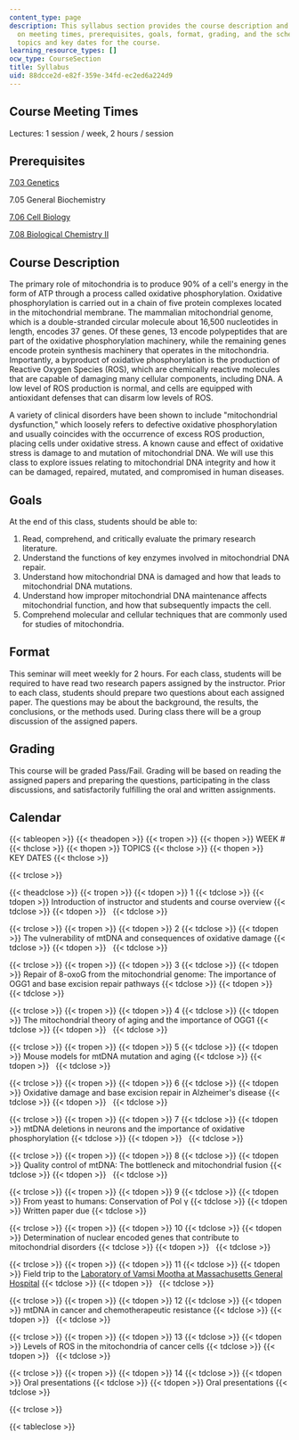 ```yaml
---
content_type: page
description: This syllabus section provides the course description and information
  on meeting times, prerequisites, goals, format, grading, and the schedule of lecture
  topics and key dates for the course.
learning_resource_types: []
ocw_type: CourseSection
title: Syllabus
uid: 88dcce2d-e82f-359e-34fd-ec2ed6a224d9
---
```


Course Meeting Times
--------------------

Lectures: 1 session / week, 2 hours / session

Prerequisites
-------------

[7.03 Genetics](/courses/7-03-genetics-fall-2004)

7.05 General Biochemistry

[7.06 Cell Biology](/courses/7-06-cell-biology-spring-2007)

[7.08 Biological Chemistry II](/courses/5-08j-biological-chemistry-ii-spring-2016)

Course Description
------------------

The primary role of mitochondria is to produce 90% of a cell's energy in the form of ATP through a process called oxidative phosphorylation. Oxidative phosphorylation is carried out in a chain of five protein complexes located in the mitochondrial membrane. The mammalian mitochondrial genome, which is a double-stranded circular molecule about 16,500 nucleotides in length, encodes 37 genes. Of these genes, 13 encode polypeptides that are part of the oxidative phosphorylation machinery, while the remaining genes encode protein synthesis machinery that operates in the mitochondria. Importantly, a byproduct of oxidative phosphorylation is the production of Reactive Oxygen Species (ROS), which are chemically reactive molecules that are capable of damaging many cellular components, including DNA. A low level of ROS production is normal, and cells are equipped with antioxidant defenses that can disarm low levels of ROS.

A variety of clinical disorders have been shown to include "mitochondrial dysfunction," which loosely refers to defective oxidative phosphorylation and usually coincides with the occurrence of excess ROS production, placing cells under oxidative stress. A known cause and effect of oxidative stress is damage to and mutation of mitochondrial DNA. We will use this class to explore issues relating to mitochondrial DNA integrity and how it can be damaged, repaired, mutated, and compromised in human diseases.

Goals
-----

At the end of this class, students should be able to:

1.  Read, comprehend, and critically evaluate the primary research literature.
2.  Understand the functions of key enzymes involved in mitochondrial DNA repair.
3.  Understand how mitochondrial DNA is damaged and how that leads to mitochondrial DNA mutations.
4.  Understand how improper mitochondrial DNA maintenance affects mitochondrial function, and how that subsequently impacts the cell.
5.  Comprehend molecular and cellular techniques that are commonly used for studies of mitochondria.

Format
------

This seminar will meet weekly for 2 hours. For each class, students will be required to have read two research papers assigned by the instructor. Prior to each class, students should prepare two questions about each assigned paper. The questions may be about the background, the results, the conclusions, or the methods used. During class there will be a group discussion of the assigned papers.

Grading
-------

This course will be graded Pass/Fail. Grading will be based on reading the assigned papers and preparing the questions, participating in the class discussions, and satisfactorily fulfilling the oral and written assignments.

Calendar
--------

{{< tableopen >}}
{{< theadopen >}}
{{< tropen >}}
{{< thopen >}}
WEEK #
{{< thclose >}}
{{< thopen >}}
TOPICS
{{< thclose >}}
{{< thopen >}}
KEY DATES
{{< thclose >}}

{{< trclose >}}

{{< theadclose >}}
{{< tropen >}}
{{< tdopen >}}
1
{{< tdclose >}}
{{< tdopen >}}
Introduction of instructor and students and course overview
{{< tdclose >}}
{{< tdopen >}}
 
{{< tdclose >}}

{{< trclose >}}
{{< tropen >}}
{{< tdopen >}}
2
{{< tdclose >}}
{{< tdopen >}}
The vulnerability of mtDNA and consequences of oxidative damage
{{< tdclose >}}
{{< tdopen >}}
 
{{< tdclose >}}

{{< trclose >}}
{{< tropen >}}
{{< tdopen >}}
3
{{< tdclose >}}
{{< tdopen >}}
Repair of 8-oxoG from the mitochondrial genome: The importance of OGG1 and base excision repair pathways
{{< tdclose >}}
{{< tdopen >}}
 
{{< tdclose >}}

{{< trclose >}}
{{< tropen >}}
{{< tdopen >}}
4
{{< tdclose >}}
{{< tdopen >}}
The mitochondrial theory of aging and the importance of OGG1
{{< tdclose >}}
{{< tdopen >}}
 
{{< tdclose >}}

{{< trclose >}}
{{< tropen >}}
{{< tdopen >}}
5
{{< tdclose >}}
{{< tdopen >}}
Mouse models for mtDNA mutation and aging
{{< tdclose >}}
{{< tdopen >}}
 
{{< tdclose >}}

{{< trclose >}}
{{< tropen >}}
{{< tdopen >}}
6
{{< tdclose >}}
{{< tdopen >}}
Oxidative damage and base excision repair in Alzheimer's disease
{{< tdclose >}}
{{< tdopen >}}
 
{{< tdclose >}}

{{< trclose >}}
{{< tropen >}}
{{< tdopen >}}
7
{{< tdclose >}}
{{< tdopen >}}
mtDNA deletions in neurons and the importance of oxidative phosphorylation
{{< tdclose >}}
{{< tdopen >}}
 
{{< tdclose >}}

{{< trclose >}}
{{< tropen >}}
{{< tdopen >}}
8
{{< tdclose >}}
{{< tdopen >}}
Quality control of mtDNA: The bottleneck and mitochondrial fusion
{{< tdclose >}}
{{< tdopen >}}
 
{{< tdclose >}}

{{< trclose >}}
{{< tropen >}}
{{< tdopen >}}
9
{{< tdclose >}}
{{< tdopen >}}
From yeast to humans: Conservation of Pol γ
{{< tdclose >}}
{{< tdopen >}}
Written paper due
{{< tdclose >}}

{{< trclose >}}
{{< tropen >}}
{{< tdopen >}}
10
{{< tdclose >}}
{{< tdopen >}}
Determination of nuclear encoded genes that contribute to mitochondrial disorders
{{< tdclose >}}
{{< tdopen >}}
 
{{< tdclose >}}

{{< trclose >}}
{{< tropen >}}
{{< tdopen >}}
11
{{< tdclose >}}
{{< tdopen >}}
Field trip to the [Laboratory of Vamsi Mootha at Massachusetts General Hospital](http://mootha.med.harvard.edu/)
{{< tdclose >}}
{{< tdopen >}}
 
{{< tdclose >}}

{{< trclose >}}
{{< tropen >}}
{{< tdopen >}}
12
{{< tdclose >}}
{{< tdopen >}}
mtDNA in cancer and chemotherapeutic resistance
{{< tdclose >}}
{{< tdopen >}}
 
{{< tdclose >}}

{{< trclose >}}
{{< tropen >}}
{{< tdopen >}}
13
{{< tdclose >}}
{{< tdopen >}}
Levels of ROS in the mitochondria of cancer cells
{{< tdclose >}}
{{< tdopen >}}
 
{{< tdclose >}}

{{< trclose >}}
{{< tropen >}}
{{< tdopen >}}
14
{{< tdclose >}}
{{< tdopen >}}
Oral presentations
{{< tdclose >}}
{{< tdopen >}}
Oral presentations
{{< tdclose >}}

{{< trclose >}}

{{< tableclose >}}